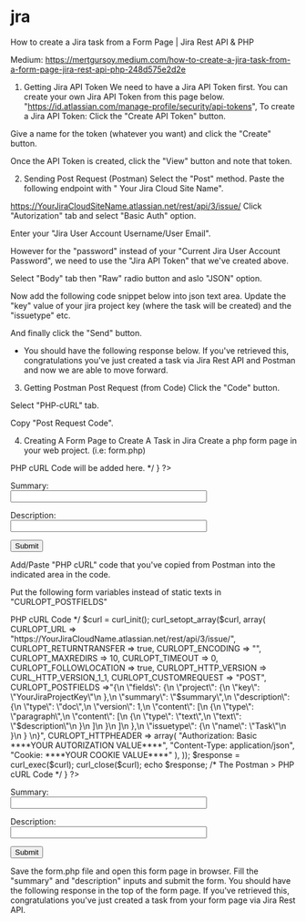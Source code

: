 # jra

How to create a Jira task from a Form Page | Jira Rest API & PHP

Medium: https://mertgursoy.medium.com/how-to-create-a-jira-task-from-a-form-page-jira-rest-api-php-248d575e2d2e

1. Getting Jira API Token
We need to have a Jira API Token first.
You can create your own Jira API Token from this page below. "https://id.atlassian.com/manage-profile/security/api-tokens",
To create a Jira API Token:
Click the "Create API Token" button.

Give a name for the token (whatever you want) and click the "Create" button.

Once the API Token is created, click the "View" button and note that token.

2. Sending Post Request (Postman)
Select the "Post" method.
Paste the following endpoint with " Your Jira Cloud Site Name".

https://YourJiraCloudSiteName.atlassian.net/rest/api/3/issue/
Click "Autorization" tab and select "Basic Auth" option.

Enter your "Jira User Account Username/User Email".

However for the "password" instead of your "Current Jira User Account Password", we need to use the "Jira API Token" that we've created above.

Select "Body" tab then "Raw" radio button and aslo "JSON" option.

Now add the following code snippet below into json text area. Update the "key" value of your jira project key (where the task will be created) and the "issuetype" etc.

And finally click the "Send" button.

* You should have the following response below. If you've retrieved this, congratulations you've just created a task via Jira Rest API and Postman and now we are able to move forward.
3. Getting Postman Post Request (from Code)
Click the "Code" button.

Select "PHP-cURL" tab.

Copy "Post Request Code".

4. Creating A Form Page to Create A Task in Jira
Create a php form page in your web project. (i.e: form.php)

<?php
if ( isset($_POST["submitValue"]) ) {
   
  $summary = $_POST["Summary"];
  $description = $_POST["Description"];
  /* The Postman > PHP cURL Code will be added here. */
  }
?>
<form method="post">
<p>
    <label for="inp01"> Summary: </label><br>
    <input type="text" name="Summary" id="inp01" size="40px" />
  </p>
<p>
    <label for="inp02"> Description: </label><br>
    <input type="text" name="Description" id="inp02" size="40px" />
  </p>
<p>
    <input type="submit" name="submitValue" value="Submit" />
  </p>
</form>
Add/Paste "PHP cURL" code that you've copied from Postman into the indicated area in the code.

Put the following form variables instead of static texts in "CURLOPT_POSTFIELDS"

<?php
if ( isset($_POST["submitValue"]) ) {
   
  $summary = $_POST["Summary"];
  $description = $_POST["Description"];

/* The Postman > PHP cURL Code */
$curl = curl_init();
curl_setopt_array($curl, array(
  CURLOPT_URL => "https://YourJiraCloudName.atlassian.net/rest/api/3/issue/",
  CURLOPT_RETURNTRANSFER => true,
  CURLOPT_ENCODING => "",
  CURLOPT_MAXREDIRS => 10,
  CURLOPT_TIMEOUT => 0,
  CURLOPT_FOLLOWLOCATION => true,
  CURLOPT_HTTP_VERSION => CURL_HTTP_VERSION_1_1,
  CURLOPT_CUSTOMREQUEST => "POST",
  CURLOPT_POSTFIELDS =>"{\n
    \"fields\": {\n
      \"project\": {\n
        \"key\": \"YourJiraProjectKey\"\n
        },\n
        \"summary\": \"$summary\",\n
        \"description\": {\n
          \"type\": \"doc\",\n
          \"version\": 1,\n
          \"content\": [\n
              {\n
                \"type\": \"paragraph\",\n
                \"content\": [\n
                                   {\n
                                       \"type\": \"text\",\n
                                       \"text\": \"$description\"\n
                                   }\n
                             ]\n
                      }\n
                  ]\n
            },\n
            \"issuetype\": {\n
              \"name\": \"Task\"\n
                   }\n
             }
       \n}",
  CURLOPT_HTTPHEADER => array(
    "Authorization: Basic ****YOUR AUTORIZATION VALUE****",
    "Content-Type: application/json",
    "Cookie: ****YOUR COOKIE VALUE****"
  ),
));
$response = curl_exec($curl);
curl_close($curl);
echo $response;
/* The Postman > PHP cURL Code */
}
?>
<form method="post">
<p>
    <label for="inp01"> Summary: </label><br>
    <input type="text" name="Summary" id="inp01" size="40px" />
  </p>
<p>
    <label for="inp02"> Description: </label><br>
    <input type="text" name="Description" id="inp02" size="40px" />
  </p>
<p>
    <input type="submit" name="submitValue" value="Submit" />
  </p>
</form>
Save the form.php file and open this form page in browser.
Fill the "summary" and "description" inputs and submit the form.
You should have the following response in the top of the form page. If you've retrieved this, congratulations you've just created a task from your form page via Jira Rest API.
